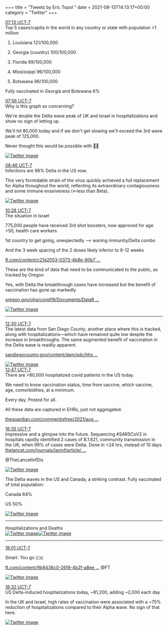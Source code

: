 +++
title = "Tweets by Eric Topol " 
date = 2021-08-13T14:13:17+00:00
category = "Twitter"
+++
<div class="tweet"> 
<div class="profile"> 
<a href="https://twitter.com/erictopol/status/1426185092238503938" target="_blank" rel="noreferer">07:13 UCT-7</a> 
</div> 
<div class="content"> 
Top 5 cases/capita in the world in any country or state with population &gt;1 million

1. Louisiana 121/100,000

2. Georgia (country) 100/100,000

3. Florida 99/100,000

4. Mississippi 96/100,000

5. Botswana 96/100,000

Fully vaccinated in Georgia and Botswana 6%</div> 
</div> 
<div class="tweet"> 
<div class="profile"> 
<a href="https://twitter.com/erictopol/status/1426195949517381641" target="_blank" rel="noreferer">07:56 UCT-7</a> 
</div> 
<div class="content"> 
Why is this graph so concerning?

We're double the Delta wave peak of UK and Israel in hospitalizations and show no sign of letting up.

We'll hit 80,000 today and if we don't get slowing we'll exceed the 3rd wave peak of 125,000.

Never thought this would be possible with 💉💉 </div> 
<a href="/twitter/erictopol/images/E8rdYJgVIAYDjm5.jpg"  ><img src="/twitter/erictopol/images/E8rdYJgVIAYDjm5.jpg" alt="Twitter image" ></img></a></div> 
<div class="tweet"> 
<div class="profile"> 
<a href="https://twitter.com/erictopol/status/1426208548539621379" target="_blank" rel="noreferer">08:46 UCT-7</a> 
</div> 
<div class="content"> 
Infections are 98% Delta in the US now.

This very formidable strain of the virus quickly achieved a full replacement for Alpha throughout the world, reflecting its extraordinary contagiousness and some immune evasiveness (&lt;-less than Beta). </div> 
<a href="/twitter/erictopol/images/E8rn662VcAAQOeU.jpg"  ><img src="/twitter/erictopol/images/E8rn662VcAAQOeU.jpg" alt="Twitter image" ></img></a></div> 
<div class="tweet"> 
<div class="profile"> 
<a href="https://twitter.com/erictopol/status/1426234159777804293" target="_blank" rel="noreferer">10:28 UCT-7</a> 
</div> 
<div class="content"> 
The situation in Israel

775,000 people have received 3rd shot boosters, now approved for age &gt;50, health care workers

1st country to get going, unexpectedly --&gt; waning immunity/Delta combo

And the 3 week spacing of the 2 doses likely inferior to 8-12 weeks

<a href="https://www.ft.com/content/c21e2053-0373-4b8e-80b7-fad10f235604" target="_blank" rel="noreferer">ft.com/content/c21e2053-0373-4b8e-80b7 ...</a> 
</div> 
</div> 
<div class="thread"> 
<div class="thread-content"> 
These are the kind of data that need to be communicated to the public, as tracked by Oregon 

Yes, with Delta the breakthrough cases have increased but the benefit of vaccination has gone up markedly

<a href="https://www.oregon.gov/oha/covid19/Documents/DataReports/Breakthrough-Report-08-2021.pdf" target="_blank" rel="noreferer">oregon.gov/oha/covid19/Documents/DataR ...</a> 
 </div> 
<a href="/twitter/erictopol/images/E8sVuCrVgAE1aIR.jpg"  ><img src="/twitter/erictopol/images/E8sVuCrVgAE1aIR.jpg" alt="Twitter image" ></img></a><hr><div class="profile"> 
<a href="https://twitter.com/erictopol/status/1426264951434276868" target="_blank" rel="noreferer">12:30 UCT-7</a> 
</div> 
<div class="content"> 
The latest data from San Diego County, another place where this is tracked, along with hospitalizations—which have remained quite low despite the increase in breakthroughs. The same augmented benefit of vaccination in the Delta wave is readily apparent.

<a href="https://www.sandiegocounty.gov/content/dam/sdc/hhsa/programs/phs/Epidemiology/COVID-19%20Watch.pdf" target="_blank" rel="noreferer">sandiegocounty.gov/content/dam/sdc/hhs ...</a> 
 </div> 
<a href="/twitter/erictopol/images/E8scOpuVEAA2uGi.jpg"  ><img src="/twitter/erictopol/images/E8scOpuVEAA2uGi.jpg" alt="Twitter image" ></img></a></div> 
<div class="tweet"> 
<div class="profile"> 
<a href="https://twitter.com/erictopol/status/1426269142995193856" target="_blank" rel="noreferer">12:47 UCT-7</a> 
</div> 
<div class="content"> 
There are &gt;80,000 hospitalized covid patients in the US today. 

We need to know vaccination status, time from vaccine, which vaccine, age, comorbidities, at a minimum. 

Every day. Posted for all.

All these data are captured in EHRs, just not aggregated.

<a href="https://www.theguardian.com/commentisfree/2021/aug/09/america-is-flying-blind-when-it-comes-to-the-delta-variant" target="_blank" rel="noreferer">theguardian.com/commentisfree/2021/aug ...</a> 
</div> 
</div> 
<div class="tweet"> 
<div class="profile"> 
<a href="https://twitter.com/erictopol/status/1426326699092758528" target="_blank" rel="noreferer">16:35 UCT-7</a> 
</div> 
<div class="content"> 
Impressive and a glimpse into the future. Sequencing #SARSCoV2 in hospitals rapidly identified 2 cases of B.1.621, community transmission in the UK, when 99% of cases were Delta. Done in &lt;24 hrs, instead of 10 days <a href="https://www.thelancet.com/journals/laninf/article/PIIS1473-3099(21)00482-5/fulltext" target="_blank" rel="noreferer">thelancet.com/journals/laninf/article/ ...</a> 


@TheLancetInfDis </div> 
<a href="/twitter/erictopol/images/E8tUZkGUYAQjIxj.jpg"  ><img src="/twitter/erictopol/images/E8tUZkGUYAQjIxj.jpg" alt="Twitter image" ></img></a></div> 
<div class="thread"> 
<div class="thread-content"> 
The Delta waves in the US and Canada, a striking contrast. Fully vaccinated of total population:

Canada 64%

US 50% </div> 
<a href="/twitter/erictopol/images/E8ri5TbUcAE04l2.jpg"  ><img src="/twitter/erictopol/images/E8ri5TbUcAE04l2.jpg" alt="Twitter image" ></img></a><hr><div class="thread-content"> 
Hospitalizations and Deaths </div> 
<a href="/twitter/erictopol/images/E8rjDuDVoAAx69x.jpg"  ><img src="/twitter/erictopol/images/E8rjDuDVoAAx69x.jpg" alt="Twitter image" ></img></a><a href="/twitter/erictopol/images/E8rjBoWVEAEiKGg.jpg"  ><img src="/twitter/erictopol/images/E8rjBoWVEAEiKGg.jpg" alt="Twitter image" ></img></a><hr><div class="profile"> 
<a href="https://twitter.com/erictopol/status/1426348331953885187" target="_blank" rel="noreferer">18:01 UCT-7</a> 
</div> 
<div class="content"> 
Smart. You go 🇨🇦

<a href="https://www.ft.com/content/9b8436c0-26f8-4b2f-a8ee-0e2d9b3a452b" target="_blank" rel="noreferer">ft.com/content/9b8436c0-26f8-4b2f-a8ee ...</a> 
 @FT </div> 
<a href="/twitter/erictopol/images/E8toNNXVEAIYobm.jpg"  ><img src="/twitter/erictopol/images/E8toNNXVEAIYobm.jpg" alt="Twitter image" ></img></a></div> 
<div class="tweet"> 
<div class="profile"> 
<a href="https://twitter.com/erictopol/status/1426356131690008577" target="_blank" rel="noreferer">18:32 UCT-7</a> 
</div> 
<div class="content"> 
US Delta-induced hospitalizations today, ~81,200, adding ~2,000 each day

In the UK and Israel, high rates of vaccination were associated with a ~75% reduction of hospitalizations compared to their Alpha wave. No sign of that here. </div> 
<a href="/twitter/erictopol/images/E8tvMQBVoAApKNP.jpg"  ><img src="/twitter/erictopol/images/E8tvMQBVoAApKNP.jpg" alt="Twitter image" ></img></a></div> 


